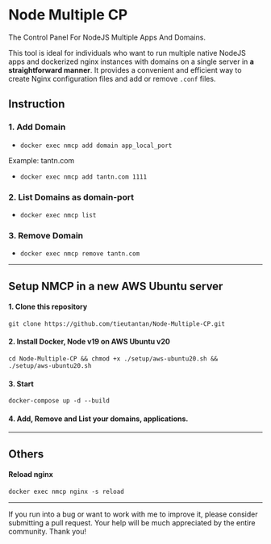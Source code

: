 # Node Multiple CP

The Control Panel For NodeJS Multiple Apps And Domains.

This tool is ideal for individuals who want to run multiple native NodeJS apps and dockerized nginx instances with domains on a single server in **a straightforward manner**. It provides a convenient and efficient way to create Nginx configuration files and add or remove `.conf` files.

## Instruction

### 1. Add Domain
- `docker exec nmcp add domain app_local_port`

Example: tantn.com

- `docker exec nmcp add tantn.com 1111`

### 2. List Domains as domain-port
- `docker exec nmcp list`

### 3. Remove Domain
- `docker exec nmcp remove tantn.com`

----

## Setup NMCP in a new AWS Ubuntu server

#### 1. Clone this repository
`git clone https://github.com/tieutantan/Node-Multiple-CP.git`

#### 2. Install Docker, Node v19 on AWS Ubuntu v20
`cd Node-Multiple-CP && chmod +x ./setup/aws-ubuntu20.sh && ./setup/aws-ubuntu20.sh`

#### 3. Start
`docker-compose up -d --build`

#### 4. Add, Remove and List your domains, applications.

----

## Others

#### Reload nginx
`docker exec nmcp nginx -s reload`

----

If you run into a bug or want to work with me to improve it, 
please consider submitting a pull request. 
Your help will be much appreciated by the entire community. Thank you!